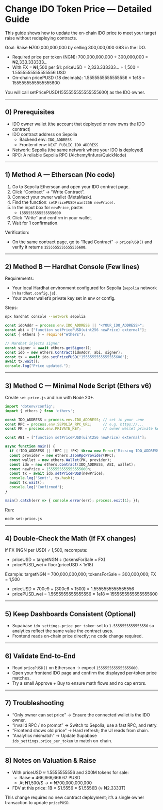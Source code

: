 # Change IDO Token Price — Detailed Guide

This guide shows how to update the on-chain IDO price to meet your target raise without redeploying contracts.

Goal: Raise ₦700,000,000,000 by selling 300,000,000 G8S in the IDO.

- Required price per token (NGN): 700,000,000,000 ÷ 300,000,000 = ₦2,333.333333…
- With FX = ₦1,500 per $1: priceUSD = 2,333.333333… ÷ 1,500 = 1.5555555555555556 USD
- On-chain pricePUSD (18 decimals): 1.5555555555555556 × 1e18 = 1555555555555555600

You will call setPricePUSD(1555555555555555600) as the IDO owner.

---

## 0) Prerequisites
- IDO owner wallet (the account that deployed or now owns the IDO contract)
- IDO contract address on Sepolia
  - Backend env: `IDO_ADDRESS`
  - Frontend env: `NEXT_PUBLIC_IDO_ADDRESS`
- Network: Sepolia (the same network where your IDO is deployed)
- RPC: A reliable Sepolia RPC (Alchemy/Infura/QuickNode)

---

## 1) Method A — Etherscan (No code)
1. Go to Sepolia Etherscan and open your IDO contract page.
2. Click “Contract” → “Write Contract”.
3. Connect your owner wallet (MetaMask).
4. Find the function: `setPricePUSD(uint256 newPrice)`.
5. In the input box for `newPrice`, paste:
   - `1555555555555555600`
6. Click “Write” and confirm in your wallet.
7. Wait for 1 confirmation.

Verification:
- On the same contract page, go to “Read Contract” → `pricePUSD()` and verify it returns `1555555555555555600`.

---

## 2) Method B — Hardhat Console (Few lines)
Requirements:
- Your local Hardhat environment configured for Sepolia (`sepolia` network in `hardhat.config.js`).
- Your owner wallet’s private key set in env or config.

Steps:
```bash
npx hardhat console --network sepolia
```
```js
const idoAddr = process.env.IDO_ADDRESS || "<YOUR_IDO_ADDRESS>";
const abi = ["function setPricePUSD(uint256 newPrice) external"];
const { ethers } = require("ethers");

// Hardhat injects signer
const signer = await ethers.getSigner();
const ido = new ethers.Contract(idoAddr, abi, signer);
const tx = await ido.setPricePUSD("1555555555555555600");
await tx.wait();
console.log("Price updated.");
```

---

## 3) Method C — Minimal Node Script (Ethers v6)
Create `set-price.js` and run with Node 20+.

```js
import 'dotenv/config';
import { ethers } from 'ethers';

const IDO_ADDRESS = process.env.IDO_ADDRESS; // set in your .env
const RPC = process.env.SEPOLIA_RPC_URL;     // e.g. https://...
const PK = process.env.PRIVATE_KEY;          // owner wallet private key

const ABI = ["function setPricePUSD(uint256 newPrice) external"];

async function main() {
  if (!IDO_ADDRESS || !RPC || !PK) throw new Error('Missing IDO_ADDRESS / RPC / PRIVATE_KEY');
  const provider = new ethers.JsonRpcProvider(RPC);
  const wallet = new ethers.Wallet(PK, provider);
  const ido = new ethers.Contract(IDO_ADDRESS, ABI, wallet);
  const newPrice = 1555555555555555600n;
  const tx = await ido.setPricePUSD(newPrice);
  console.log('Sent:', tx.hash);
  await tx.wait();
  console.log('Confirmed');
}

main().catch(err => { console.error(err); process.exit(1); });
```
Run:
```bash
node set-price.js
```

---

## 4) Double‑Check the Math (If FX changes)
If FX (NGN per USD) ≠ 1,500, recompute:

- priceUSD = targetNGN ÷ (tokensForSale × FX)
- pricePUSD_wei = floor(priceUSD × 1e18)

Example: targetNGN = 700,000,000,000; tokensForSale = 300,000,000; FX = 1,500
- priceUSD = 700e9 ÷ (300e6 × 1500) = 1.5555555555555556
- pricePUSD_wei = 1.5555555555555556 × 1e18 ≈ 1555555555555555600

---

## 5) Keep Dashboards Consistent (Optional)
- Supabase `ido_settings.price_per_token`: set to `1.5555555555555556` so analytics reflect the same value the contract uses.
- Frontend reads on‑chain price directly; no code change required.

---

## 6) Validate End‑to‑End
- Read `pricePUSD()` on Etherscan → expect `1555555555555555600`.
- Open your frontend IDO page and confirm the displayed per‑token price matches.
- Try a small Approve + Buy to ensure math flows and no cap errors.

---

## 7) Troubleshooting
- “Only owner can set price” → Ensure the connected wallet is the IDO owner.
- “Invalid RPC / no prompt” → Switch to Sepolia, use a fast RPC, and retry.
- “Frontend shows old price” → Hard refresh; the UI reads from chain.
- “Analytics mismatch” → Update Supabase `ido_settings.price_per_token` to match on-chain.

---

## 8) Notes on Valuation & Raise
- With priceUSD ≈ 1.5555555556 and 300M tokens for sale:
  - Raise ≈ 466,666,666.67 PUSD
  - At ₦1,500/$ → ≈ ₦700,000,000,000
- FDV at this price: 1B × $1.5556 ≈ $1.5556B (≈ ₦2.3333T)

This change requires no new contract deployment; it’s a single owner transaction to update `pricePUSD`.

